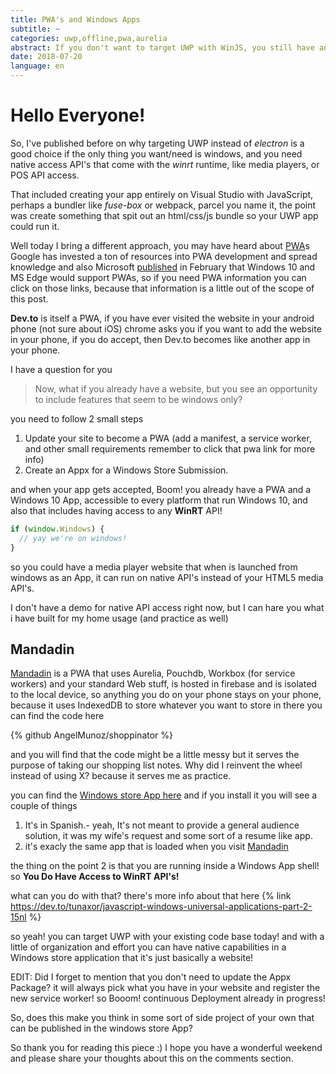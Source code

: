 ```yaml
---
title: PWA's and Windows Apps
subtitle: ~
categories: uwp,offline,pwa,aurelia
abstract: If you don't want to target UWP with WinJS, you still have an option
date: 2018-07-20
language: en
---
```


# Hello Everyone!
So, I've published before on why targeting UWP instead of *electron* is a good choice if the only thing you want/need is windows, and you need native access API's that come with the *winrt* runtime, like media players, or POS API access.

That included creating your app entirely on Visual Studio with JavaScript, perhaps a bundler like *fuse-box* or webpack, parcel you name it, the point was create something that spit out an html/css/js bundle so your UWP app could run it.

Well today I bring a different approach, you may have heard about [PWA](https://developers.google.com/web/progressive-web-apps/)s Google has invested a ton of resources into PWA development and spread knowledge and also Microsoft [published](https://blogs.windows.com/msedgedev/2018/02/06/welcoming-progressive-web-apps-edge-windows-10/) in February that Windows 10 and MS Edge would support PWAs, so if you need PWA information you can click on those links, because that information is a little out of the scope of this post.

**Dev.to** is itself a PWA, if you have ever visited the website in your android phone (not sure about iOS) chrome asks you if you want to add the website in your phone, if you do accept, then Dev.to becomes like another app in your phone.

I have a question for you

>Now, what if you already have a website, but you see an opportunity to include features that seem to be windows only?

you need to follow 2 small steps
1. Update your site to become a PWA (add a manifest, a service worker, and other small requirements remember to click that pwa link for more info)
2. Create an Appx for a Windows Store Submission.

and when your app gets accepted, Boom! you already have a PWA and a Windows 10 App, accessible to every platform that run Windows 10, and also that includes having access to any **WinRT** API!

```js
if (window.Windows) {
  // yay we're on windows!
}
```

so you could have a media player website that when is launched from windows as an App, it can run on native API's instead of your HTML5 media API's.

I don't have a demo for native API access right now, but I can hare you what i have built for my home usage (and practice as well)

## Mandadin
[Mandadin](https://mandadin.tunaxor.me) is a PWA that uses Aurelia, Pouchdb, Workbox (for service workers) and your standard Web stuff, is hosted in firebase and is isolated to the local device, so anything you do on your phone stays on your phone, because it uses IndexedDB to store whatever you want to store in there
you can find the code here

{% github AngelMunoz/shoppinator %}

and you will find that the code might be a little messy but it serves the purpose of taking our shopping list notes. Why did I reinvent the wheel instead of using X? because it serves me as practice.

you can find the [Windows store App here](https://www.microsoft.com/store/apps/9NKDDF1M5MTG) and if you install it you will see a couple of things

1. It's in Spanish.- yeah, It's not meant to provide a general audience solution, it was my wife's request and some sort of a resume like app.
2. it's exacly the same app that is loaded when you visit [Mandadin](https://mandadin.tunaxor.me)

the thing on the point 2 is that you are running inside a Windows App shell! so **You Do Have Access to WinRT API's!**

what can you do with that? there's more info about that here 
{% link https://dev.to/tunaxor/javascript-windows-universal-applications-part-2-15nl %}


so yeah! you can target UWP with your existing code base today! and with a little of organization and effort you can have native capabilities in a Windows store application that it's just basically a website!

EDIT:
Did I forget to mention that you don't need to update the Appx Package? it will always pick what you have in your website and register the new service worker! so Booom! continuous Deployment already in progress!


So, does this make you think in some sort of side project of your own that can be published in the windows store App?


So thank you for reading this piece :) I hope you have a wonderful weekend and please share your thoughts about this on the comments section.
